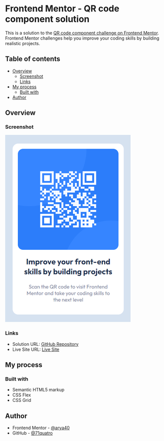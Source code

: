 # Frontend Mentor - QR code component solution

This is a solution to the [QR code component challenge on Frontend Mentor](https://www.frontendmentor.io/challenges/qr-code-component-iux_sIO_H). Frontend Mentor challenges help you improve your coding skills by building realistic projects. 

## Table of contents

- [Overview](#overview)
  - [Screenshot](#screenshot)
  - [Links](#links)
- [My process](#my-process)
  - [Built with](#built-with)
- [Author](#author)

## Overview

### Screenshot

![Desktop Preview](./images/Screenshot%202023-01-10%20175645.png)

### Links

- Solution URL: [GitHub Repository](https://github.com/71quatro/QR-Code-Component)
- Live Site URL: [Live Site](https://71quatro.github.io/QR-Code-Component/)

## My process

### Built with

- Semantic HTML5 markup
- CSS Flex
- CSS Grid

## Author

- Frontend Mentor - [@arya40](https://www.frontendmentor.io/profile/arya40)
- GitHub - [@71quatro](https://github.com/71quatro/)
